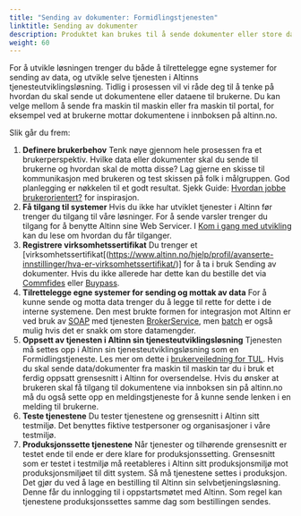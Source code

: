 ```yaml
---
title: "Sending av dokumenter: Formidlingstjenesten"
linktitle: Sending av dokumenter
description: Produktet kan brukes til å sende dokumenter eller store datamengder mellom offentlige virksomheter eller mellom offentlige og private virksomheter.
weight: 60
---
```


For å utvikle løsningen trenger du både å tilrettelegge egne systemer for sending av data, og utvikle selve tjenesten i Altinns tjenesteutviklingsløsning.
Tidlig i prosessen vil vi råde deg til å tenke på hvordan du skal sende ut dokumentene eller dataene til brukerne.
Du kan velge mellom å sende fra maskin til maskin eller fra maskin til portal, for eksempel ved at brukerne mottar dokumentene i innboksen på altinn.no.

Slik går du frem:

1. **Definere brukerbehov**
Tenk nøye gjennom hele prosessen fra et brukerperspektiv. Hvilke data eller dokumenter skal du sende til brukerne og hvordan skal de motta disse?
Lag gjerne en skisse til kommunikasjon med brukeren og test skissen på folk i målgruppen. God planlegging er nøkkelen til et godt resultat.
Sjekk Guide: [Hvordan jobbe brukerorientert?](https://www.altinndigital.no/kom-i-gang/guide-kom-i-gang-med-altinn/hvordan-jobbe-brukerorientert/) for inspirasjon.
2. **Få tilgang til systemer**
Hvis du ikke har utviklet tjenester i Altinn før trenger du tilgang til våre løsninger. For å sende varsler trenger du tilgang for å benytte Altinn sine Web Servicer.
I [Kom i gang med utvikling](/docs/kom-i-gang-med-utvikling/) kan du lese om hvordan du får tilganger.
3. **Registrere virksomhetssertifikat**
Du trenger et [virksomhetssertifikat[(https://www.altinn.no/hjelp/profil/avanserte-innstillinger/hva-er-virksomhetssertifikat/)] for å ta i bruk Sending av dokumenter.
Hvis du ikke allerede har dette kan du bestille det via [Commfides](https://www.commfides.com/commfides-virksomhetssertifikat/)
eller [Buypass](https://www.buypass.no/produkter/virksomhetssertifikat-esegl).
4. **Tilrettelegge egne systemer for sending og mottak av data**
For å kunne sende og motta data trenger du å legge til rette for dette i de interne systemene.
Den mest brukte formen for integrasjon mot Altinn er ved bruk av [SOAP](/docs/api/tjenesteeiere/soap/) med tjenesten
[BrokerService](/docs/api/soap/endepunkter-oversikt/#brokerservice), men [batch](/docs/api/tjenesteeiere/batch/) er også mulig hvis det er snakk om store datamengder.
5. **Oppsett av tjenesten i Altinn sin tjenesteutviklingsløsning**
Tjenesten må settes opp i Altinn sin tjenesteutviklingsløsning som en Formidlingstjeneste. Les mer om dette i [brukerveiledning for TUL](/docs/tul/).
Hvis du skal sende data/dokumenter fra maskin til maskin tar du i bruk et ferdig oppsatt grensesnitt i Altinn for oversendelse.
Hvis du ønsker at brukeren skal få tilgang til dokumentene via innboksen sin på altinn.no
må du også sette opp en meldingstjeneste for å kunne sende lenken i en melding til brukerne.
6. **Teste tjenestene**
Du tester tjenestene og grensesnitt i Altinn sitt testmiljø. Det benyttes fiktive testpersoner og organisasjoner i våre testmiljø.
7. **Produksjonssette tjenestene**
Når tjenester og tilhørende grensesnitt er testet ende til ende er dere klare for produksjonssetting.
Grensesnitt som er testet i testmiljø må reetableres i Altinn sitt produksjonsmiljø mot produksjonsmiljøet til ditt system.
Så må tjenestene settes i produksjon. Det gjør du ved å lage en bestilling til Altinn sin selvbetjeningsløsning.
Denne får du innlogging til i oppstartsmøtet med Altinn. Som regel kan tjenestene produksjonssettes samme dag som bestillingen sendes.
